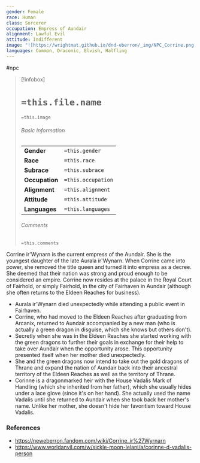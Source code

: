 ```yaml
---
gender: Female
race: Human
class: Sorcerer
occupation: Empress of Aundair
alignment: Lawful Evil
attitude: Indifferent
image: "![https://wrightmat.github.io/dnd-eberron/_img/NPC_Corrine.png|250](https://wrightmat.github.io/dnd-eberron/_img/NPC_Corrine.png)"
languages: Common, Draconic, Elvish, Halfling
---
```

 #npc 

> [!infobox]
> # `=this.file.name`
> `=this.image`
> ###### Basic Information
> |  |  |
> | ---- | ---- |
> | **Gender** | `=this.gender` |
> | **Race** | `=this.race` |
> | **Subrace** | `=this.subrace` |
> | **Occupation** | `=this.occupation` |
> | **Alignment** | `=this.alignment` |
> | **Attitude** | `=this.attitude` |
> | **Languages** | `=this.languages` |
> ###### Comments
> `=this.comments`

Corrine ir'Wynarn is the current empress of the Aundair. She is the youngest daughter of the late Aurala ir'Wynarn. When Corrine came into power, she removed the title queen and turned it into empress as a decree. She deemed that their nation was strong and proud enough to be considered an empire. Corrine now resides at the palace in the Royal Court of Fairhold, or simply Fairhold, in the city of Fairhaven in Aundair (although she often returns to the Eldeen Reaches for business).

* Aurala ir'Wynarn died unexpectedly while attending a public event in Fairhaven.
* Corrine, who had moved to the Eldeen Reaches after graduating from Arcanix, returned to Aundair accompanied by a new man (who is actually a green dragon in disguise, which she knows but others don't).
* Secretly when she was in the Eldeen Reaches she started working with the green dragons to further their goals in exchange for their help to take over Aundair when the opportunity arose. This opportunity presented itself when her mother died unexpectedly.
* She and the green dragons now intend to take out the gold dragons of Thrane and expand the nation of Aundair back into their ancestral territory of the Eldeen Reaches as well as the territory of Thrane.
* Corinne is a dragonmarked heir with the House Vadalis Mark of Handling (which she inherited from her father), which she usually hides under a lace glove (since it's on her hand). She actually used the name Vadalis until she returned to Aundair when she took back her mother's name. Unlike her mother, she doesn't hide her favoritism toward House Vadalis.

### References

* https://neweberron.fandom.com/wiki/Corrine_ir%27Wyrnarn
* https://www.worldanvil.com/w/sickle-moon-lelani/a/corinne-d-vadalis-person
